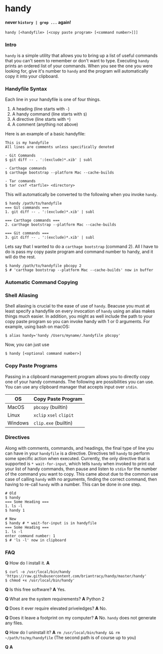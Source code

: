 handy
=====
#### never `history | grep ...` again!


```
handy [<handyfile> [<copy paste program> [<command number>]]]
```

### Intro
`handy` is a simple utility that allows you to bring up a list of useful commands that you can't seem to remember or don't want to type. Executing `handy` prints an ordered list of your commands. When you see the one you were looking for, give it's number to `handy` and the program will automatically copy it into your clipboard. 

### Handyfile Syntax
Each line in your handyfile is one of four things.

1. A heading (line starts with `-`)
2. A handy command (line starts with `$`)
3. A directive (line starts with `*`)
4. A comment (anything not above)

Here is an example of a basic handyfile:

```
This is my handyfile 
All lines are comments unless specifically denoted

- Git Commands
$ git diff -- . ':(exclude)*.xib' | subl

- Carthage commands 
$ carthage bootstrap --platform Mac --cache-builds

- Tar commands
$ tar cvxf <tarfile> <directory>
```
This will automatically be converted to the following when you invoke `handy`.

```
$ handy /path/to/handyfile
=== Git commands ===
1. git diff -- . ':(exclude)*.xib' | subl

=== Carthage commands ===
2. carthage bootstrap --platform Mac --cache-builds

=== Git commands ===
3. git diff -- . ':(exclude)*.xib' | subl

```

Lets say that I wanted to do a `carthage bootstrap` (command 2). All I have to do is pass my copy paste program and command number to handy, and it will do the rest. 

```
$ handy /path/to/handyfile pbcopy 2
$ # 'carthage bootstrap --platform Mac --cache-builds' now in buffer
```

### Automatic Command Copying


### Shell Aliasing
Shell aliasing is crucial to the ease of use of `handy`. Beacuse you must at least specify a handyfile on every invocation of `handy` using an alias makes things much easier. In addition, you might as well include the path to your copy paste program so you can invoke handy with 1 or 0 arguments. For example, using bash on macOS:

	$ alias handy='handy /Users/myname/.handyfile pbcopy'	
Now, you can just use

	$ handy [<optional command number>]


### Copy Paste Programs
Passing in a clipboard management program allows you to directly copy one of your handy commands. The following are possibilities you can use. You can use any clipboard manager that accepts input over `stdin`. 

| OS            | Copy Paste Program           
| ------------- |-------------
| MacOS         | `pbcopy` (builtin) 
| Linux         | `xclip` `xsel` `clipit`
| Windows       | `clip.exe` (builtin)   

### Directives
Along with comments, commands, and headings, the final type of line you can have in your `handyfile` is a directive. Directives tell `handy` to perform some specific action when executed. Currently, the only directive that is supported is `* wait-for-input`, which tells `handy` when invoked to print out your list of handy commands, then pause and listen to `stdin` for the number of the command you want to copy. This came about due to the common use case of calling `handy` with no arguments, finding the correct command, then having to re-call `handy` with a number. This can be done in one step. 

```
# Old
$ handy
=== Some Heading ===
1. ls -l 
$ handy 1

# New
$ handy # * wait-for-input is in handyfile
=== Some Heading ===
1. ls -l
enter command number: 1
$ # 'ls -l' now in clipboard

```

### FAQ
**Q** How do I install it. 
**A** 

```
$ curl -o /usr/local/bin/handy 'https://raw.githubusercontent.com/briantracy/handy/master/handy'
$ chmod +x /usr/local/bin/handy'
```

**Q** Is this free software? 
**A** Yes. 

**Q** What are the system requirements?
**A** Python 2

**Q** Does it ever require elevated priveledges?
**A** No. 

**Q** Does it leave a footprint on my computer?
**A** No. `handy` does not generate any files. 

**Q** How do I uninstall it?
**A** `rm /usr/local/bin/handy && rm ~/path/to/my/handyfile` (The second path is of course up to you)

**Q** 
**A**
